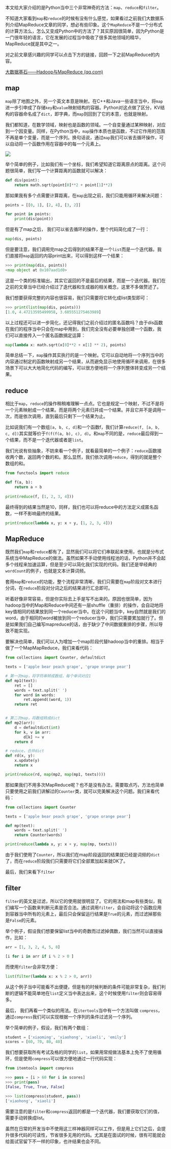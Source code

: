 本文给大家介绍的是Python当中三个非常神奇的方法：`map`、`reduce`和`filter`。

不知道大家看到`map`和`reduce`的时候有没有什么感觉，如果看过之前我们大数据系列介绍MapReduce文章的同学，想必有些印象。这个`MapReduce`不是一个分布式的计算方法么，怎么又变成Python中的方法了？其实原因很简单，因为Python是一门很年轻的语言，它在发展的过程当中吸收了很多其他领域的精华，MapReduce就是其中之一。

对之前文章感兴趣的同学可以点击下方的链接，回顾一下之前MapReduce的内容。

[大数据基石——Hadoop与MapReduce (qq.com)](https://mp.weixin.qq.com/s?__biz=Mzg5NTYyMDgyNg==&mid=2247488987&idx=1&sn=f6796f56028c70aa3447157cc2c0501b&source=41#wechat_redirect)

## map

`map`除了地图之外，另一个英文本意是映射。在C++和Java一些语言当中，将`map`进一步引申成了存储`key`和`value`映射结构的容器。Python对这点做了区分，KV结构的容器命名成了`dict`，即字典，而`map`则回到了它的本意，也就是映射。

我们都知道，在数学领域，映射也是函数的领域。一个自变量通过某种映射，对应到一个因变量。同样，在Python当中，`map`操作本质也是函数，不过它作用的范围不再是单个变量，而是一个序列。换句话说，通过`map`我们可以省去循环操作，可以自动将一个函数作用在容器中的每一个元素上。

![](https://moutsea-blog.oss-cn-hangzhou.aliyuncs.com/0AEE43DC7CB1C1FC891FBAEBB25B5FCC.jpg)

举个简单的例子，比如我们有一个坐标，我们希望知道它距离原点的距离。这个问题很简单，我们写一个计算距离的函数就可以解决：

```python
def dis(point):
    return math.sqrt(point[0]**2 + point[1]**2)
```

那如果我有多个点需要计算距离，在`map`出现之前，我们只能用循环来解决问题：

```python
points = [[0, 1], [2, 4], [3, 2]]

for point in points:
    print(dis(point))
```

但是有了map之后， 我们可以省去循环的操作，整个代码简化成了一行：

```python
map(dis, points)
```

但是要注意，我们调用完map之后得到的结果不是一个`list`而是一个迭代器。我们直接将`map`返回的内容print出来，可以得到这样一个结果：

```python
>>> print(map(dis, points))
<map object at 0x107aad1d0>
```

这是一个类的标准输出，其实它返回的不是最后的结果，而是一个迭代器。我们在之前的文章当中已经介绍过了迭代器和生成器的相关概念，这里不多做赘述了。

我们想要获得完整的内容也很容易，我们只需要将它转化成list类型即可：

```python
>>> print(list(map(dis, points)))
[1.0, 4.47213595499958, 3.605551275463989]
```

以上过程还可以进一步简化，还记得我们之前介绍过的匿名函数吗？由于dis函数在我们的程序当中只会在map中用到，我们完全没有必要单独创建一个函数，我们可以直接传入一个匿名函数搞定运算：

```python
map(lambda x: math.sqrt(x[0]**2 + x[1] ** 2), points)
```

简单总结一下，`map`操作其实执行的是一个映射。它可以自动地将一个序列当中的内容通过制定的函数映射成另一个结果，从而避免显示地使用循环来调用，在很多场景下可以大大地简化代码的编写，可以很方便地将一个序列整体转变成另一个结果。

## reduce

相比于`map`，`reduce`的操作稍稍难理解一点点。它也是规定一个映射，不过不是将一个元素映射成一个结果。而是将两个元素归并成一个结果。并且它并不是调用一次，而是依次调用，直到最后只剩下一个结果为止。

比如说我们有一个数组`[a, b, c, d]`和一个函数f，我们计算`reduce(f, [a, b, c, d])`其实就等价于`f(f(f(a, b), c), d)`。和`map`不同的是，`reduce`最后得到一个结果，而不是一个迭代器或者是`list`。

我们光说有些抽象，不妨来看一个例子，就看最简单的一个例子：`reduce`函数接收两个数，返回两个数的和。那么显然，我们依次调用`reduce`，得到的就是整个数组的和。

```python
from functools import reduce

def f(a, b):
    return a + b
    
print(reduce(f, [1, 2, 3, 4]))
```

最终得到的结果当然是10，同样，我们也可以将reduce中的方法定义成匿名函数，一样不影响最终的结果。

```python
print(reduce(lambda x, y: x + y, [1, 2, 3, 4]))
```

## MapReduce

既然我们`map`和`reduce`都有了，显然我们可以将它们串联起来使用，也就是分布式系统当中MapReduce的做法。虽然如果不手动使用线程池的话，Python并不会起多个线程来加速运算，但是至少可以简化我们实现的代码。我们还是举经典的`wordCount`的例子，也就是文本计算词频。

套用`map`和`reduce`的功能，整个流程非常清晰，我们只需要在`map`阶段对文本进行分词，在`reduce`阶段对分词之后的结果进行汇总即可。

听着好像非常容易，但是你实际去上手是写不出来的。原因也很简单，因为hadoop当中的Map和Reduce中间还有一层shuffle（重排）的操作，会自动地将key值相同的结果放到同一个reducer当中。在这个问题当中，key自然就是我们的word，由于相同的word被放到同一个reducer当中，我们只需要累加就行了。但是如果我们自己编写mapreduce的话，由于缺少了中间数据重排的步骤，所以导致不能实现。

要解决也简单，我们可以人为增加一个map阶段代替hadoop当中的重排。相当于做了一个MapMapReduce，我们来看代码：

```python
from collections import Counter, defaultdict

texts = ['apple bear peach grape', 'grape orange pear']

# 第一次map，将字符串转成数组，每个单词对应1
def mp1(text):
    ret = []
    words = text.split(' ')
    for word in words:
        ret.append((word, 1))
    return ret


# 第二次map，将数组转成dict
def mp2(arr):
    d = defaultdict(int)
    for k, v in arr:
        d[k] += v
    return d

# reduce，合并dict
def rd(x, y):
    x.update(y)
    return x

print(reduce(rd, map(mp2, map(mp1, texts))))
```

那如果我们不用多次MapReduce呢？也不是没有办法，需要取点巧，方法也简单只要使用之前我们讲解过的`Counter`类，就可以完美解决这个问题。我们来看代码：

```python
from collections import Counter

texts = ['apple bear peach grape', 'grape orange pear']

def mp(text):
    words = text.split(' ')
    return Counter(words)

print(reduce(lambda x, y: x + y, map(mp, texts)))
```

由于我们使用了`Counter`，所以我们在map阶段返回的结果就已经是词频的`dict`了，而在`reduce`阶段我们只需要将它们全部累加起来就OK了。

最后，我们来看下`filter`

## filter

`filter`的英文是过滤，所以它的使用就很明显了。它的用法和map有些类似，我们编写一个函数来判断元素是否合法。通过调用`filter`，会自动将这个函数应用到容器当中所有的元素上，最后只会保留运行结果是`True`的元素，而过滤掉那些是`False`的元素。

举个例子，假设我们想要保留list当中的奇数而过滤掉偶数，我们当然可以直接操作，比如：

```python
arr = [1, 3, 2, 4, 5, 8]

[i for i in arr if i % 2 > 0 ]
```

而使用`filter`会非常方便：

```python
list(filter(lambda x: x % 2 > 0, arr))
```

从这个例子当中可能看不出便捷，但是有的时候判断的条件可能非常复杂，我们判断的逻辑不能简单地在`list`定义当中表达出来，这个时候使用`filter`则会容易得多。

最后， 我们再看一个类似的用法。在`itertools`当中有一个方法叫做 `compress`，通过`compress`我们可以实现根据一个序列的条件过滤另一个序列。

举个简单的例子，假设，我们有两个数组：

```python
student = ['xiaoming', 'xiaohong', 'xiaoli', 'emily']
scores = [60, 70, 80, 40]
```

我们想要获取所有考试及格的同学的`list`，如果用常规做法基本上免不了使用循环，但是使用`compress`可以很方便地通过一行代码实现：

```python
from itemtools import compress

>>> pass = [i > 60 for i in scores]
>>> print(pass)
[False, True, True, False]

>>> list(compress(student, pass))
['xiaohong', 'xiaoli']
```

需要注意的是`filter`和`compress`返回的都是一个迭代器，我们要获取它们的值，需要手动转换成list。

虽然在日常的开发当中不使用这三样神器同样可以工作，但是用上它们之后，会提升很多代码的可读性，节省很多无用的代码。尤其是在面试的时候，很有可能就会给面试官留下不一样的印象，也许结果也会不同。